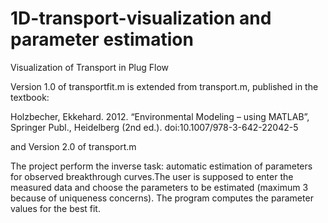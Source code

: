 # 1D-transport-visualization and parameter estimation
Visualization of Transport in Plug Flow

Version 1.0 of transportfit.m is extended from transport.m, published in the textbook: 

Holzbecher, Ekkehard. 2012. “Environmental Modeling – using MATLAB”, Springer Publ., Heidelberg (2nd ed.). doi:10.1007/978-3-642-22042-5

and Version 2.0 of transport.m 

The project perform the inverse task: automatic estimation of parameters for observed breakthrough curves.The user is supposed to enter the measured data and choose the parameters to be estimated (maximum 3 because of uniqueness concerns). The program computes the parameter values for the best fit.   
